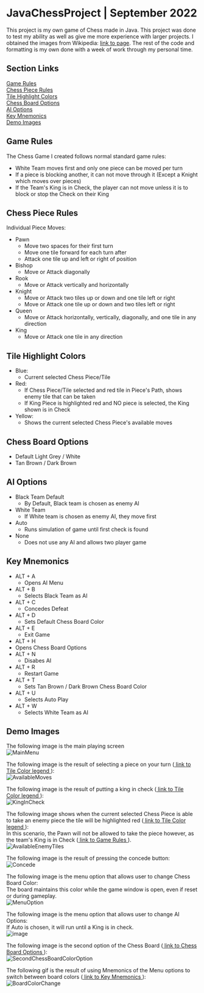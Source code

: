 # JavaChessProject | September 2022
This project is my own game of Chess made in Java. This project was done to test my ability as well as give me more experience with larger projects. I obtained the images from Wikipedia: <a href="https://commons.wikimedia.org/wiki/Category:PNG_chess_pieces/Standard_transparent"> link to page</a>. The rest of the code and formatting is my own done with a week of work through my personal time. <br/>

## Section Links
[Game Rules](#game-rules)<br/>
[Chess Piece Rules](#chess-piece-rules)<br/>
[Tile Highlight Colors](#tile-highlight-colors)<br/>
[Chess Board Options](#chess-board-options)<br/>
[AI Options](#ai-options)<br/>
[Key Mnemonics](#key-mnemonics)<br/>
[Demo Images](#demo-images)<br/>


## Game Rules
The Chess Game I created follows normal standard game rules:<br/>
- White Team moves first and only one piece can be moved per turn
- If a piece is blocking another, it can not move through it (Except a Knight which moves over pieces)
- If the Team's King is in Check, the player can not move unless it is to block or stop the Check on their King

## Chess Piece Rules
Individual Piece Moves:<br/>
- Pawn 
  - Move two spaces for their first turn
  - Move one tile forward for each turn after
  - Attack one tile up and left or right of position
- Bishop
  - Move or Attack diagonally
- Rook
  - Move or Attack vertically and horizontally
- Knight
  - Move or Attack two tiles up or down and one tile left or right
  - Move or Attack one tile up or down and two tiles left or right
- Queen
  - Move or Attack horizontally, vertically, diagonally, and one tile in any direction
- King
  - Move or Attack one tile in any direction
  
## Tile Highlight Colors
- Blue:
  - Current selected Chess Piece/Tile<br/>
- Red:
  - If Chess Piece/Tile selected and red tile in Piece's Path, shows enemy tile that can be taken
  - If King Piece is highlighted red and NO piece is selected, the King shown is in Check
- Yellow:
  - Shows the current selected Chess Piece's available moves

## Chess Board Options
- Default Light Grey / White
- Tan Brown / Dark Brown

## AI Options
- Black Team Default
  - By Default, Black team is chosen as enemy AI
- White Team
  - If White team is chosen as enemy AI, they move first 
- Auto
  - Runs simulation of game until first check is found
- None
  - Does not use any AI and allows two player game

## Key Mnemonics
- ALT + A
  - Opens AI Menu
- ALT + B
  - Selects Black Team as AI
- ALT + C
  - Concedes Defeat
- ALT + D
  - Sets Default Chess Board Color
- ALT + E
  - Exit Game
 - ALT + H
  - Opens Chess Board Options
- ALT + N
  - Disabes AI
- ALT + R
  - Restart Game
- ALT + T
  - Sets Tan Brown / Dark Brown Chess Board Color
- ALT + U
  - Selects Auto Play
- ALT + W
  - Selects White Team as AI

## Demo Images
The following image is the main playing screen<br/>
![MainMenu](https://user-images.githubusercontent.com/60588691/188952400-ca1dc875-1b9f-43c1-aa19-0bf0c45b3548.png)

The following image is the result of selecting a piece on your turn (<a href="#tile-highlight-colors"> link to Tile Color legend </a> ):<br/>
![AvailableMoves](https://user-images.githubusercontent.com/60588691/188952464-f84e277a-a31a-47c2-bf06-c76f3bf1f1dd.png)

The following image is the result of putting a king in check (<a href="#tile-highlight-colors"> link to Tile Color legend </a> ):<br/>
![KingInCheck](https://user-images.githubusercontent.com/60588691/188952646-b36e0d50-00b3-46bb-a5c2-461804ed3855.png)

The following image shows when the current selected Chess Piece is able to take an enemy piece the tile will be highlighted red (<a href="#tile-highlight-colors"> link to Tile Color legend </a> ):<br/>
In this scenario, the Pawn will not be allowed to take the piece however, as the team's King is in Check (<a href="#game-rules"> link to Game Rules </a> ).<br/>
![AvailableEnemyTiles](https://user-images.githubusercontent.com/60588691/189136923-c40069c8-a348-4f25-a1e2-47b1b35dcc97.png)

The following image is the result of pressing the concede button:<br/>
![Concede](https://user-images.githubusercontent.com/60588691/188952941-6f633640-c5c5-44ae-928e-83d56ba10c29.png)

The following image is the menu option that allows user to change Chess Board Color:<br/>
The board maintains this color while the game window is open, even if reset or during gameplay.<br/>
![MenuOption](https://user-images.githubusercontent.com/60588691/189186643-ec52a0f3-0fa2-4253-b62b-432374673209.png)

The following image is the menu option that allows user to change AI Options:<br/>
If Auto is chosen, it will run until a King is in check.<br/>
![image](https://user-images.githubusercontent.com/60588691/189958750-1ac43a88-ec14-42bb-bc40-0a5cbfbce942.png)


The following image is the second option of the Chess Board (<a href="#chess-board-options"> link to Chess Board Options </a> ):<br/>
![SecondChessBoardColorOption](https://user-images.githubusercontent.com/60588691/189186844-33129b33-2c25-44cf-a124-76a78a8f8ff6.png)

The following gif is the result of using Mnemonics of the Menu options to switch between board colors (<a href="#key-mnemonics"> link to Key Mnemonics </a> ):<br/>
![BoardColorChange](https://user-images.githubusercontent.com/60588691/189195210-cc281e16-62fa-4262-9dd2-585e71991bf3.gif)
